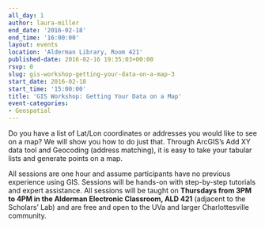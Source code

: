 ```yaml
---
all_day: 1
author: laura-miller
end_date: '2016-02-18'
end_time: '16:00:00'
layout: events
location: 'Alderman Library, Room 421'
published-date: 2016-02-16 19:35:03+00:00
rsvp: 0
slug: gis-workshop-getting-your-data-on-a-map-3
start_date: 2016-02-18
start_time: '15:00:00'
title: 'GIS Workshop: Getting Your Data on a Map'
event-categories:
- Geospatial
---
```


Do you have a list of Lat/Lon coordinates or addresses you would like to see on a map? We will show you how to do just that. Through ArcGIS’s Add XY data tool and Geocoding (address matching), it is easy to take your tabular lists and generate points on a map.

All sessions are one hour and assume participants have no previous experience using GIS. Sessions will be hands-on with step-by-step tutorials and expert assistance. All sessions will be taught on **Thursdays from 3PM to 4PM in the Alderman Electronic Classroom, ALD 421** (adjacent to the Scholars’ Lab) and are free and open to the UVa and larger Charlottesville community.


